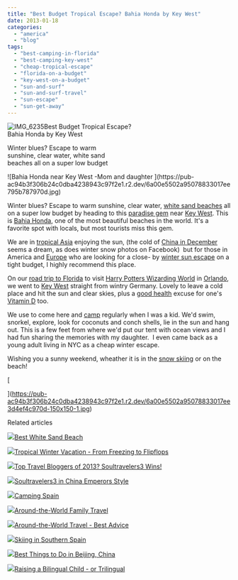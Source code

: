 ```yaml
---
title: "Best Budget Tropical Escape? Bahia Honda by Key West"
date: 2013-01-18
categories: 
  - "america"
  - "blog"
tags: 
  - "best-camping-in-florida"
  - "best-camping-key-west"
  - "cheap-tropical-escape"
  - "florida-on-a-budget"
  - "key-west-on-a-budget"
  - "sun-and-surf"
  - "sun-and-surf-travel"
  - "sun-escape"
  - "sun-get-away"
---
```


![IMG_6235](https://pub-ac94b3f306b24c0dba4238943c97f2e1.r2.dev/6a00e5502a95078833017c35f24dd4970b.jpg)Best Budget Tropical Escape?  
Bahia Honda by Key West  
  
Winter blues? Escape to warm  
sunshine, clear water, white sand  
beaches all on a super low budget

<!--more--> ![Bahia Honda near Key West -Mom and daughter ](https://pub-ac94b3f306b24c0dba4238943c97f2e1.r2.dev/6a00e5502a95078833017ee795b787970d.jpg)  
  
  
Winter blues? Escape to warm sunshine, clear water, [white sand beaches](http://soultravelers3new.local/2011/11/florida-family-vacation-fun.html "white sand beaches") all on a super low budget by heading to this [paradise gem](http://soultravelers3new.local/2012/02/tropical-paradise-at-budget-prices.html "cheap camping key west") near [Key West](http://soultravelers3new.local/2012/02/key-west-vacation.html "key west vacation"). This is [Bahia Honda](http://www.bahiahondapark.com/ "bahia honda"), one of the most beautiful beaches in the world. It's a favorite spot with locals, but most tourists miss this gem.  
  
We are in [tropical Asia](http://soultravelers3new.local/2011/01/tropical-winter-home-in-penang-malaysia-location-indenpendent-digital-nomad-long-term-travel-tips-.html "tropical Asia") enjoying the sun, (the cold of [China in December](http://soultravelers3new.local/2012/12/the-great-wall-of-china.html "china great wall") seems a dream, as does winter snow photos on Facebook)  but for those in America and [Europe](http://soultravelers3new.local/2012/02/5-best-european-family-vacations.html "Europe vacation") who are looking for a close- by [winter sun escape](http://soultravelers3new.local/2012/10/endless-summer-joy-of-tropical-winter-travel.html "winter sun escape") on a tight budget, I highly recommend this place.  
  
On our [road trip to Florida](http://soultravelers3new.local/2011/10/florida-road-trip-sun-fun-family-vacation.html "road trip florida") to visit [Harry Potters Wizarding World](http://soultravelers3new.local/2012/01/the-wizarding-world-of-harry-potter-kids-review.html "harry potter wizarding world kid review") in [Orlando](http://soultravelers3new.local/2012/07/best-water-park-in-orlando-coco-key-resort.html "Orlando best water park - coco key"), we went to [Key West](http://soultravelers3new.local/2012/09/world-famous-key-west-sunset.html "Key west sunset") straight from wintry Germany. Lovely to leave a cold place and hit the sun and clear skies, plus a [good health](http://soultravelers3new.local/health-and-travel/ "health and travel") excuse for one's [Vitamin D](http://soultravelers3new.local/2012/07/sun-for-its-health-benefits-.html "Sun benefits and Vitamin D") too.  
  
We use to come here and [camp](http://www.tripadvisor.com/Hotel_Review-g34085-d113456-Reviews-Bahia_Honda_State_Park_Campgrounds-Big_Pine_Key_Florida_Keys_Florida.html "camping bahia honda") regularly when I was a kid. We'd swim, snorkel, explore, look for coconuts and conch shells, lie in the sun and hang out. This is a few feet from where we'd put our tent with ocean views and I had fun sharing the memories with my daughter.  I even came back as a young adult living in NYC as a cheap winter escape.  
  
Wishing you a sunny weekend, wheather it is in the [snow skiing](http://soultravelers3new.local/2012/12/skiing-in-southern-spain.html "snow skiing in Sierra Nevada mountains") or on the beach!  
  
[  
  
  
](https://pub-ac94b3f306b24c0dba4238943c97f2e1.r2.dev/6a00e5502a95078833017ee3d4ef4c970d-150x150-1.jpg)

Related articles

[![](http://i.zemanta.com/135775485_80_80.jpg)](http://soultravelers3new.local/2013/01/best-white-sand-beach-.html)[Best White Sand Beach](http://soultravelers3new.local/2013/01/best-white-sand-beach-.html)

[![](http://i.zemanta.com/132755696_80_80.jpg)](http://soultravelers3new.local/2012/12/tropical-winter-vacation-from-freezing-to-flipflops.html)[Tropical Winter Vacation - From Freezing to Flipflops](http://soultravelers3new.local/2012/12/tropical-winter-vacation-from-freezing-to-flipflops.html)

[![](http://i.zemanta.com/135568483_80_80.jpg)](http://soultravelers3new.local/2013/01/top-travel-bloggers-of-2013-soultravelers3-wins-.html)[Top Travel Bloggers of 2013? Soultravelers3 Wins!](http://soultravelers3new.local/2013/01/top-travel-bloggers-of-2013-soultravelers3-wins-.html)

[![](http://i.zemanta.com/130189927_80_80.jpg)](http://soultravelers3new.local/2012/12/soultravelers3-in-china-emperors-style.html)[Soultravelers3 in China Emperors Style](http://soultravelers3new.local/2012/12/soultravelers3-in-china-emperors-style.html)

[![](http://i.zemanta.com/137403788_80_80.jpg)](http://soultravelers3new.local/2013/01/camping-spain.html)[Camping Spain](http://soultravelers3new.local/2013/01/camping-spain.html)

[![](http://i.zemanta.com/134800869_80_80.jpg)](http://soultravelers3new.local/2012/12/around-the-world-family-travel.html)[Around-the-World Family Travel](http://soultravelers3new.local/2012/12/around-the-world-family-travel.html)

[![](http://i.zemanta.com/133178306_80_80.jpg)](http://soultravelers3new.local/2012/12/-around-the-world-travel-best-advice.html)[Around-the-World Travel - Best Advice](http://soultravelers3new.local/2012/12/-around-the-world-travel-best-advice.html)

[![](http://i.zemanta.com/134252240_80_80.jpg)](http://soultravelers3new.local/2012/12/skiing-in-southern-spain.html)[Skiing in Southern Spain](http://soultravelers3new.local/2012/12/skiing-in-southern-spain.html)

[![](http://i.zemanta.com/136588189_80_80.jpg)](http://soultravelers3new.local/2013/01/best-things-to-do-in-beijing-china-.html)[Best Things to Do in Beijing, China](http://soultravelers3new.local/2013/01/best-things-to-do-in-beijing-china-.html)

[![](http://i.zemanta.com/137126168_80_80.jpg)](http://soultravelers3new.local/2013/01/raising-a-bilingual-child-or-trilingual.html)[Raising a Bilingual Child - or Trilingual](http://soultravelers3new.local/2013/01/raising-a-bilingual-child-or-trilingual.html)
